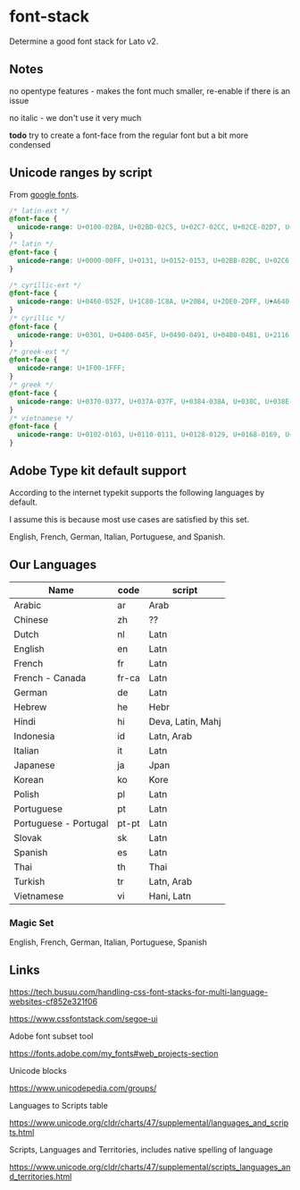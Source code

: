 # font-stack

Determine a good font stack for Lato v2.

## Notes

no opentype features - makes the font much smaller, re-enable if there is an issue

no italic - we don't use it very much

**todo** try to create a font-face from the regular font but a bit more condensed

## Unicode ranges by script

From [google fonts](https://fonts.googleapis.com/css2?family=Fira+Sans:wght@300;400;600;700;900&display=swap).


```css
/* latin-ext */
@font-face {
  unicode-range: U+0100-02BA, U+02BD-02C5, U+02C7-02CC, U+02CE-02D7, U+02DD-02FF, U+0304, U+0308, U+0329, U+1D00-1DBF, U+1E00-1E9F, U+1EF2-1EFF, U+2020, U+20A0-20AB, U+20AD-20C0, U+2113, U+2C60-2C7F, U+A720-A7FF;
}
/* latin */
@font-face {
  unicode-range: U+0000-00FF, U+0131, U+0152-0153, U+02BB-02BC, U+02C6, U+02DA, U+02DC, U+0304, U+0308, U+0329, U+2000-206F, U+20AC, U+2122, U+2191, U+2193, U+2212, U+2215, U+FEFF, U+FFFD;
}

/* cyrillic-ext */
@font-face {
  unicode-range: U+0460-052F, U+1C80-1C8A, U+20B4, U+2DE0-2DFF, U+A640-A69F, U+FE2E-FE2F;
}
/* cyrillic */
@font-face {
  unicode-range: U+0301, U+0400-045F, U+0490-0491, U+04B0-04B1, U+2116;
}
/* greek-ext */
@font-face {
  unicode-range: U+1F00-1FFF;
}
/* greek */
@font-face {
  unicode-range: U+0370-0377, U+037A-037F, U+0384-038A, U+038C, U+038E-03A1, U+03A3-03FF;
}
/* vietnamese */
@font-face {
  unicode-range: U+0102-0103, U+0110-0111, U+0128-0129, U+0168-0169, U+01A0-01A1, U+01AF-01B0, U+0300-0301, U+0303-0304, U+0308-0309, U+0323, U+0329, U+1EA0-1EF9, U+20AB;
}
```

## Adobe Type kit default support

According to the internet typekit supports the following languages by default.

I assume this is because most use cases are satisfied by this set.

English, French, German, Italian, Portuguese, and Spanish.


## Our Languages

| Name                  | code  | script            |
| --------------------- | ----- | ----------------- |
| Arabic                | ar    | Arab              |
| Chinese               | zh    | ??                |
| Dutch                 | nl    | Latn              |
| English               | en    | Latn              |
| French                | fr    | Latn              |
| French - Canada       | fr-ca | Latn              |
| German                | de    | Latn              |
| Hebrew                | he    | Hebr              |
| Hindi                 | hi    | Deva, Latin, Mahj |
| Indonesia             | id    | Latn, Arab        |
| Italian               | it    | Latn              |
| Japanese              | ja    | Jpan              |
| Korean                | ko    | Kore              |
| Polish                | pl    | Latn              |
| Portuguese            | pt    | Latn              |
| Portuguese - Portugal | pt-pt | Latn              |
| Slovak                | sk    | Latn              |
| Spanish               | es    | Latn              |
| Thai                  | th    | Thai              |
| Turkish               | tr    | Latn, Arab        |
| Vietnamese            | vi    | Hani, Latn        |



### Magic Set

English, French, German, Italian, Portuguese, Spanish




## Links

https://tech.busuu.com/handling-css-font-stacks-for-multi-language-websites-cf852e321f06



https://www.cssfontstack.com/segoe-ui

Adobe font subset tool

https://fonts.adobe.com/my_fonts#web_projects-section


Unicode blocks

https://www.unicodepedia.com/groups/


Languages to Scripts table

https://www.unicode.org/cldr/charts/47/supplemental/languages_and_scripts.html


Scripts, Languages and Territories, includes native spelling of language

https://www.unicode.org/cldr/charts/47/supplemental/scripts_languages_and_territories.html
